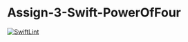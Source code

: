 # Assign-3-Swift-PowerOfFour
[![SwiftLint](https://github.com/ICS4U-Programming-SpencerS/Assign-3-Swift-PowerOfFour/workflows/SwiftLint/badge.svg)](https://github.com/ICS4U-Programming-SpencerS/Assign-3-Swift-PowerOfFour/actions/)
